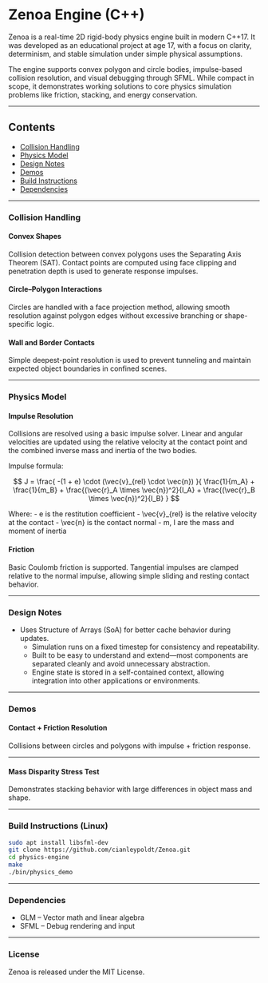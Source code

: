 # Zenoa Engine (C++)

Zenoa is a real-time 2D rigid-body physics engine built in modern C++17. It was developed as an educational project at age 17, with a focus on clarity, determinism, and stable simulation under simple physical assumptions.

The engine supports convex polygon and circle bodies, impulse-based collision resolution, and visual debugging through SFML. While compact in scope, it demonstrates working solutions to core physics simulation problems like friction, stacking, and energy conservation.

---

## Contents

- [Collision Handling](#collision-handling)  
- [Physics Model](#physics-model)  
- [Design Notes](#design-notes)  
- [Demos](#demos)  
- [Build Instructions](#build-instructions-(linux))  
- [Dependencies](#dependencies)

---

### Collision Handling

#### Convex Shapes

Collision detection between convex polygons uses the Separating Axis Theorem (SAT). Contact points are computed using face clipping and penetration depth is used to generate response impulses.

#### Circle–Polygon Interactions

Circles are handled with a face projection method, allowing smooth resolution against polygon edges without excessive branching or shape-specific logic.

#### Wall and Border Contacts

Simple deepest-point resolution is used to prevent tunneling and maintain expected object boundaries in confined scenes.

---

### Physics Model

#### Impulse Resolution

Collisions are resolved using a basic impulse solver. Linear and angular velocities are updated using the relative velocity at the contact point and the combined inverse mass and inertia of the two bodies.

Impulse formula:

$$
J =
\frac{
-(1 + e) \cdot (\vec{v}_{rel} \cdot \vec{n})
}{
\frac{1}{m_A} + \frac{1}{m_B} +
\frac{(\vec{r}_A \times \vec{n})^2}{I_A} +
\frac{(\vec{r}_B \times \vec{n})^2}{I_B}
}
$$

Where:
	-	e is the restitution coefficient
	-	\vec{v}_{rel} is the relative velocity at the contact
	-	\vec{n} is the contact normal
	-	m, I are the mass and moment of inertia

#### Friction

Basic Coulomb friction is supported. Tangential impulses are clamped relative to the normal impulse, allowing simple sliding and resting contact behavior.

---

### Design Notes

- Uses Structure of Arrays (SoA) for better cache behavior during updates.
	-	Simulation runs on a fixed timestep for consistency and repeatability.
	-	Built to be easy to understand and extend—most components are separated cleanly and avoid unnecessary abstraction.
	-	Engine state is stored in a self-contained context, allowing integration into other applications or environments.

---

### Demos

#### Contact + Friction Resolution

Collisions between circles and polygons with impulse + friction response.


---

#### Mass Disparity Stress Test

Demonstrates stacking behavior with large differences in object mass and shape.


---

### Build Instructions (Linux)

``` bash
sudo apt install libsfml-dev
git clone https://github.com/cianleypoldt/Zenoa.git
cd physics-engine
make
./bin/physics_demo
```

---

### Dependencies

 - GLM – Vector math and linear algebra
 -	SFML – Debug rendering and input

---

### License

Zenoa is released under the MIT License.